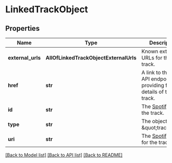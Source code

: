 # LinkedTrackObject

## Properties
Name | Type | Description | Notes
------------ | ------------- | ------------- | -------------
**external_urls** | **AllOfLinkedTrackObjectExternalUrls** | Known external URLs for this track.  | [optional] 
**href** | **str** | A link to the Web API endpoint providing full details of the track.  | [optional] 
**id** | **str** | The [Spotify ID](/documentation/web-api/concepts/spotify-uris-ids) for the track.  | [optional] 
**type** | **str** | The object type: \&quot;track\&quot;.  | [optional] 
**uri** | **str** | The [Spotify URI](/documentation/web-api/concepts/spotify-uris-ids) for the track.  | [optional] 

[[Back to Model list]](../README.md#documentation-for-models) [[Back to API list]](../README.md#documentation-for-api-endpoints) [[Back to README]](../README.md)

